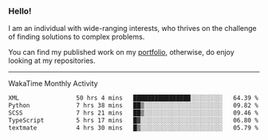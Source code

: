 ### Hello!

I am an individual with wide-ranging interests, who thrives on the challenge of finding solutions to complex problems.

You can find my published work on my [portfolio](https://bumbleboss.xyz/work), otherwise, do enjoy looking at my repositories.

---

WakaTime Monthly Activity

<!--START_SECTION:waka-->

```txt
XML                50 hrs 4 mins   ████████████████░░░░░░░░░   64.39 %
Python             7 hrs 38 mins   ██▒░░░░░░░░░░░░░░░░░░░░░░   09.82 %
SCSS               7 hrs 21 mins   ██▒░░░░░░░░░░░░░░░░░░░░░░   09.46 %
TypeScript         5 hrs 17 mins   █▓░░░░░░░░░░░░░░░░░░░░░░░   06.80 %
textmate           4 hrs 30 mins   █▒░░░░░░░░░░░░░░░░░░░░░░░   05.79 %
```

<!--END_SECTION:waka-->
